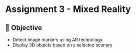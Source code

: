 # Assignment 3 - Mixed Reality

## 🎯 Objective

- Detect image markers using AR technology.
- Display 3D objects based on a selected scenery
